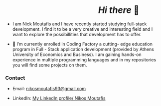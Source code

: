 # &nbsp;&nbsp;&nbsp;&nbsp;&nbsp;&nbsp;&nbsp;&nbsp;&nbsp;&nbsp;&nbsp;&nbsp;&nbsp;&nbsp;&nbsp;&nbsp;&nbsp;&nbsp;&nbsp;&nbsp;&nbsp;&nbsp;&nbsp;&nbsp;&nbsp;&nbsp;&nbsp;&nbsp;&nbsp;&nbsp;&nbsp;&nbsp;&nbsp;&nbsp;&nbsp;&nbsp;&nbsp;&nbsp;&nbsp;&nbsp;&nbsp;&nbsp;&nbsp;&nbsp;&nbsp;*Hi there* 👋


-   I am  Nick Moutafis and I have recently started studying full-stack development. I find it to be a very creative and interesting field and I want to explore
    the possibillities  that development has to offer.      
     
-   🔭  I’m currently enrolled in  Coding Factory a cutting- edge education program in Full - Stack application development 
    (provided by Athens University of Economics and Business).
    I am gaining hands-on experience in multiple programming languages and in my repositories you will find some projects on them.
     
     
### Contact 
- Email: [nikosmoutafis93@gmail.com](mailto:nikosmoutafis93@gmail.com)
          
- LinkedIn: [My LinkedIn profile/ Nikos Moutafis](https://www.linkedin.com/in/nikos-moutafis-7b9391266/)

